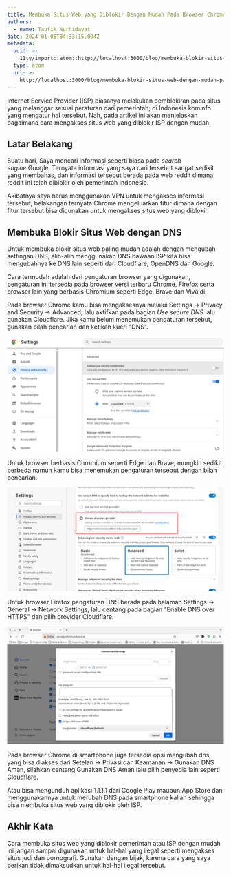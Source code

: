 ```yaml
---
title: Membuka Situs Web yang Diblokir Dengan Mudah Pada Browser Chrome dan Firefox
authors:
  - name: Taufik Nurhidayat
date: 2024-01-06T04:33:15.094Z
metadata:
  uuid: >-
    11ty/import::atom::http://localhost:3000/blog/membuka-blokir-situs-web-dengan-mudah-pada-browser
  type: atom
  url: >-
    http://localhost:3000/blog/membuka-blokir-situs-web-dengan-mudah-pada-browser
---
```

Internet Service Provider (ISP) biasanya melakukan pemblokiran pada situs yang melanggar sesuai peraturan dari pemerintah, di Indonesia kominfo yang mengatur hal tersebut. Nah, pada artikel ini akan menjelaskan bagaimana cara mengakses situs web yang diblokir ISP dengan mudah.

## Latar Belakang

Suatu hari, Saya mencari informasi seperti biasa pada _search engine_ Google. Ternyata informasi yang saya cari tersebut sangat sedikit yang membahas, dan informasi tersebut berada pada web reddit dimana reddit ini telah diblokir oleh pemerintah Indonesia.

Akibatnya saya harus menggunakan VPN untuk mengakses informasi tersebut, belakangan ternyata Chrome mengeluarkan fitur dimana dengan fitur tersebut bisa digunakan untuk mengakses situs web yang diblokir.

## Membuka Blokir Situs Web dengan DNS

Untuk membuka blokir situs web paling mudah adalah dengan mengubah settingan DNS, alih-alih menggunakan DNS bawaan ISP kita bisa mengubahnya ke DNS lain seperti dari Cloudflare, OpenDNS dan Google.

Cara termudah adalah dari pengaturan browser yang digunakan, pengaturan ini tersedia pada browser versi terbaru Chrome, Firefox serta browser lain yang berbasis Chromium seperti Edge, Brave dan Vivaldi.

Pada browser Chrome kamu bisa mengaksesnya melalui Settings -> Privacy and Security -> Advanced, lalu aktifkan pada bagian _Use secure DNS_ lalu gunakan Cloudflare. Jika kamu belum menemukan pengaturan tersebut, gunakan bilah pencarian dan ketikan kueri "DNS".

![Chrome Settings DNS](assets/Chrome_Settings_rqp4uw-MWY16Lj7a3kc.webp)

Untuk browser berbasis Chromium seperti Edge dan Brave, mungkin sedikit berbeda namun kamu bisa menemukan pengaturan tersebut dengan bilah pencarian.

![Edge Setting DNS](assets/Edge_Settings_DNS_jkeugp-dwIzzpKjRoRC.webp)

Untuk browser Firefox pengaturan DNS berada pada halaman Settings -> General -> Network Settings, lalu centang pada bagian "Enable DNS over HTTPS" dan pilih provider Cloudflare.

![Firefox DNS Setting](assets/Firefox_DNS_dpciph-W6wJE73eQXQC.webp)

Pada browser Chrome di smartphone juga tersedia opsi mengubah dns, yang bisa diakses dari Setelan -> Privasi dan Keamanan -> Gunakan DNS Aman, silahkan centang Gunakan DNS Aman lalu pilih penyedia lain seperti Cloudflare.

Atau bisa mengunduh aplikasi 1.1.1.1 dari Google Play maupun App Store dan menggunakannya untuk merubah DNS pada smartphone kalian sehingga bisa membuka situs web yang diblokir oleh ISP.

## Akhir Kata

Cara membuka situs web yang diblokir pemerintah atau ISP dengan mudah ini jangan sampai digunakan untuk hal-hal yang ilegal seperti mengakses situs judi dan pornografi. Gunakan dengan bijak, karena cara yang saya berikan tidak dimaksudkan untuk hal-hal ilegal tersebut.